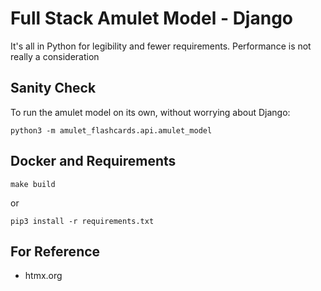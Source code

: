 # Full Stack Amulet Model - Django

It's all in Python for legibility and fewer requirements. Performance is not really a consideration

## Sanity Check

To run the amulet model on its own, without worrying about Django:
```
python3 -m amulet_flashcards.api.amulet_model
```


## Docker and Requirements

```
make build
```

or 

```
pip3 install -r requirements.txt
```


## For Reference

- htmx.org

